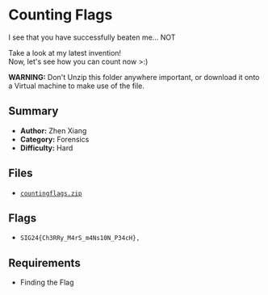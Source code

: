 # Counting Flags

I see that you have successfully beaten me... NOT

Take a look at my latest invention! \
Now, let's see how you can count now >:)

**WARNING:** Don't Unzip this folder anywhere important, or download it onto a Virtual machine to make use of the file.

## Summary
- **Author:** Zhen Xiang
- **Category:** Forensics
- **Difficulty:** Hard

## Files
- [`countingflags.zip`](./dist/countingflags.zip)

## Flags
- `SIG24{Ch3RRy_M4rS_m4Ns10N_P34cH},`

## Requirements
- Finding the Flag
